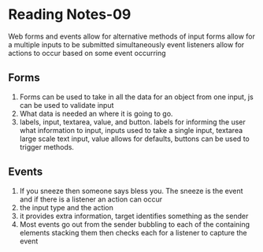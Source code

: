# Reading Notes-09

Web forms and events allow for alternative methods of input
forms allow for a multiple inputs to be submitted simultaneously
event listeners allow for actions to occur based on some event occurring

## Forms

1. Forms can be used to take in all the data for an object from one input, js can be used to validate input
2. What data is needed an where it is going to go.
3. labels, input, textarea, value, and button. labels for informing the user what information to input, inputs used to take a single input, textarea large scale text input, value allows for defaults, buttons can be used to trigger methods.

## Events

1. If you sneeze then someone says bless you. The sneeze is the event and if there is a listener an action can occur
2. the input type and the action
3. it provides extra information, target identifies something as the sender
4. Most events go out from the sender bubbling to each of the containing elements stacking them then checks each for a listener to capture the event
